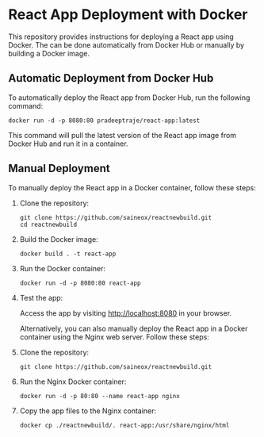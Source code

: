 <h1>React App Deployment with Docker</h1>

<p>This repository provides instructions for deploying a React app using Docker. The can be done automatically from Docker Hub or manually by building a Docker image.</p>

<h2>Automatic Deployment from Docker Hub</h2>

<p>To automatically deploy the React app from Docker Hub, run the following command:</p>

<pre><code>docker run -d -p 8080:80 pradeeptraje/react-app:latest</code></pre>

<p>This command will pull the latest version of the React app image from Docker Hub and run it in a container.</p>

<h2>Manual Deployment</h2>

<p>To manually deploy the React app in a Docker container, follow these steps:</p>

<ol>
  <li>Clone the repository:</li>
<pre><code>git clone https://github.com/saineox/reactnewbuild.git
cd reactnewbuild</code></pre>

  <li>Build the Docker image:</li>
<pre><code>docker build . -t react-app</code></pre>

  <li>Run the Docker container:</li>
<pre><code>docker run -d -p 8080:80 react-app</code></pre>

  <li>Test the app:</li>

<p>Access the app by visiting <a href="http://localhost:8080">http://localhost:8080</a> in your browser.</p>

<p>Alternatively, you can also manually deploy the React app in a Docker container using the Nginx web server. Follow these steps:</p>

  <li>Clone the repository:</li>
<pre><code>git clone https://github.com/saineox/reactnewbuild.git</code></pre>

  <li>Run the Nginx Docker container:</li>
<pre><code>docker run -d -p 80:80 --name react-app nginx</code></pre>

  <li>Copy the app files to the Nginx container:</li>
<pre><code>docker cp ./reactnewbuild/. react-app:/usr/share/nginx/html</code></pre>

</ol>
